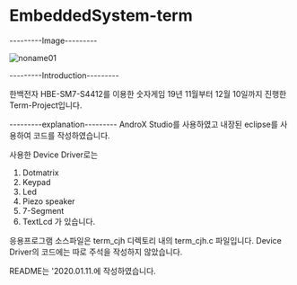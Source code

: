 # EmbeddedSystem-term
---------Image---------

![noname01](https://user-images.githubusercontent.com/54853873/72201310-cb12cd80-3495-11ea-81ae-950f2c66bb31.png)

---------Introduction---------

한백전자 HBE-SM7-S4412를 이용한 숫자게임 
19년 11월부터 12월 10일까지 진행한 Term-Project입니다.

---------explanation---------
AndroX Studio를 사용하였고 내장된 eclipse를 사용하여 코드를 작성하였습니다.

사용한 Device Driver로는
  1. Dotmatrix
  2. Keypad
  3. Led
  4. Piezo speaker
  5. 7-Segment
  6. TextLcd
가 있습니다.

응용프로그램 소스파일은 term_cjh 디렉토리 내의 term_cjh.c 파일입니다.
Device Driver의 코드에는 따로 주석을 작성하지 않았습니다.

README는 '2020.01.11.에 작성하였습니다.

